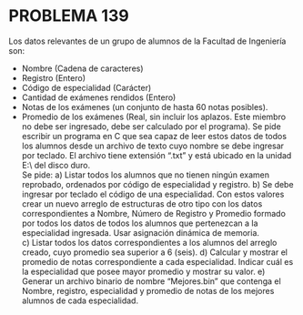 # PROBLEMA 139

Los datos relevantes de un grupo de alumnos de la Facultad de Ingeniería son: 
- Nombre (Cadena de caracteres) 
- Registro (Entero) 
- Código de especialidad (Carácter) 
- Cantidad de exámenes rendidos (Entero) 
- Notas de los exámenes (un conjunto de hasta 60 notas posibles). 
- Promedio de los exámenes (Real, sin incluir los aplazos. Este miembro no debe ser 
ingresado, debe ser calculado por el programa). 
Se pide escribir un programa en C que sea capaz de leer estos datos de todos los alumnos desde 
un archivo de texto cuyo nombre se debe ingresar por teclado. El archivo tiene extensión “.txt” y 
está ubicado en la unidad E:\ del disco duro.  
Se pide: 
a) Listar todos los alumnos que no tienen ningún examen reprobado, ordenados por código de 
especialidad y registro. 
b) Se debe ingresar por teclado el código de una especialidad. Con estos valores crear un 
nuevo arreglo de estructuras de otro tipo con los datos correspondientes a Nombre, 
Número de Registro y Promedio formado por todos los datos de todos los alumnos que 
pertenezcan a la especialidad ingresada. Usar asignación dinámica de memoria.  
c) Listar todos los datos correspondientes a los alumnos del arreglo creado, cuyo promedio sea 
superior a 6 (seis). 
d) Calcular y mostrar el promedio de notas correspondiente a cada especialidad. Indicar cuál 
es la especialidad que posee mayor promedio y mostrar su valor. 
e) Generar un archivo binario de nombre “Mejores.bin” que contenga el Nombre, registro, 
especialidad y promedio de notas de los mejores alumnos de cada especialidad.